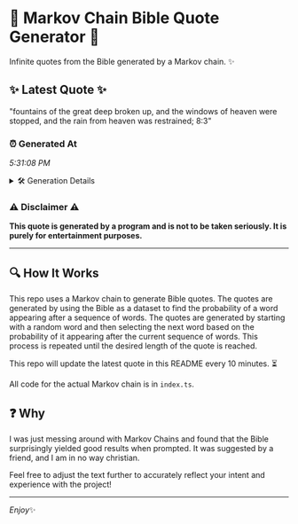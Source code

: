 # 📖 Markov Chain Bible Quote Generator 📖

Infinite quotes from the Bible generated by a Markov chain. ✨

## ✨ Latest Quote ✨
"fountains of the great deep broken up, and the windows of heaven were stopped, and the rain from heaven was restrained; 8:3"

### ⏰ Generated At
*5:31:08 PM*

<details>
    <summary>🛠️ Generation Details</summary>
    <p>
        <strong>🌱 Seed:</strong> fountains<br>
        <strong>🔄 Iterations:</strong> 21<br>
        <strong>📜 Context History:</strong><br>[ fountains ]: of<br>[ fountains, of ]: the<br>[ fountains, of, the ]: great<br>[ fountains, of, the, great ]: deep<br>[ fountains, of, the, great, deep ]: broken<br>[ fountains, of, the, great, deep, broken ]: up,<br>[ of, the, great, deep, broken, up, ]: and<br>[ the, great, deep, broken, up,, and ]: the<br>[ great, deep, broken, up,, and, the ]: windows<br>[ deep, broken, up,, and, the, windows ]: of<br>[ broken, up,, and, the, windows, of ]: heaven<br>[ up,, and, the, windows, of, heaven ]: were<br>[ and, the, windows, of, heaven, were ]: stopped,<br>[ the, windows, of, heaven, were, stopped, ]: and<br>[ windows, of, heaven, were, stopped,, and ]: the<br>[ of, heaven, were, stopped,, and, the ]: rain<br>[ heaven, were, stopped,, and, the, rain ]: from<br>[ were, stopped,, and, the, rain, from ]: heaven<br>[ stopped,, and, the, rain, from, heaven ]: was<br>[ and, the, rain, from, heaven, was ]: restrained;<br>[ the, rain, from, heaven, was, restrained; ]: 8:3<br>
    </p>
</details>

### ⚠️ Disclaimer ⚠️
**This quote is generated by a program and is not to be taken seriously. It is purely for entertainment purposes.**

---

## 🔍 How It Works

This repo uses a Markov chain to generate Bible quotes. The quotes are generated by using the Bible as a dataset to find the probability of a word appearing after a sequence of words. The quotes are generated by starting with a random word and then selecting the next word based on the probability of it appearing after the current sequence of words. This process is repeated until the desired length of the quote is reached.

This repo will update the latest quote in this README every 10 minutes. ⏳

All code for the actual Markov chain is in `index.ts`.

## ❓ Why

I was just messing around with Markov Chains and found that the Bible surprisingly yielded good results when prompted. 
It was suggested by a friend, and I am in no way christian.

Feel free to adjust the text further to accurately reflect your intent and experience with the project!

---

*Enjoy*✨
